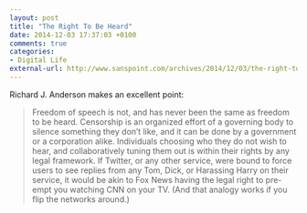 ```yaml
---
layout: post
title: "The Right To Be Heard"
date: 2014-12-03 17:37:03 +0100
comments: true
categories: 
- Digital Life
external-url: http://www.sanspoint.com/archives/2014/12/03/the-right-to-be-heard/
---
```


Richard J. Anderson makes an excellent point:

> Freedom of speech is not, and has never been the same as freedom to be heard. Censorship is an organized effort of a governing body to silence something they don’t like, and it can be done by a government or a corporation alike. Individuals choosing who they do not wish to hear, and collaboratively tuning them out is within their rights by any legal framework. If Twitter, or any other service, were bound to force users to see replies from any Tom, Dick, or Harassing Harry on their service, it would be akin to Fox News having the legal right to pre-empt you watching CNN on your TV. (And that analogy works if you flip the networks around.)